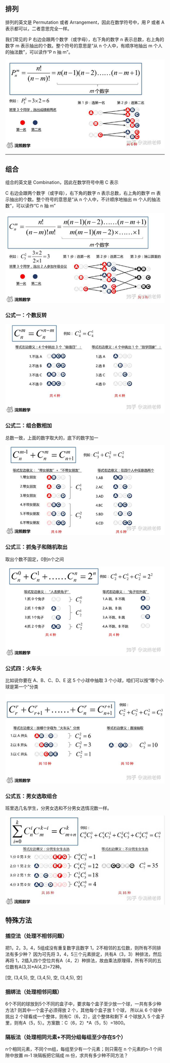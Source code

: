 
## 排列
排列的英文是 Permutation 或者 Arrangement，因此在数学符号中，用 P 或者 A 表示都可以，二者意思完全一样。

我们常见的 P 右边会跟两个数字（或字母），右下角的数字 n 表示总数，右上角的数字 m 表示抽出的个数。整个符号的意思是“从 n 个人中，有顺序地抽出 m 个人的抽法数”，可以读作“P n 抽 m”。

![](./pic/P&C1.png)

----

## 组合
组合的英文是 Combination，因此在数学符号中用 C 表示

C 右边会跟两个数字（或字母），右下角的数字 n 表示总数，右上角的数字 m 表示抽出的个数。整个符号的意思是“从 n 个人中，不计顺序地抽出 m 个人的抽法数”，可以读作“C n 抽 m”

![](./pic/P&C2.png)


### 公式一：个数反转

![](./pic/P&C3.png)


### 公式二：组合数相加

总数一致，上面的数字取大的，底下的数字加一

![](./pic/P&C4.png)


### 公式三：抓兔子和随机取出

取出个数不固定，0到n个之间

![](./pic/P&C5.png)


### 公式四：火车头

比如说你要在 A、B、C、D、E 这 5 个小球中抽取 3 个小球，咱们可以按“哪个小球是第一个”分类

![](./pic/P&C6.png)


### 公式五：男女选取组合

班里选几名学生，分男女选和不分男女选情况数一样。

![](./pic/P&C7.png)



## 特殊方法

### 插空法（处理不相邻问题）

把1，2，3，4，5组成没有重复数字且数字 1，2不相邻的五位数，则所有不同排法有多少种？
因为可先将 3，4，5三个元素排定，共有A（3，3）种排法，然后再将 1，2插入四个空位共有A（4，2）种排法，故由乘法原理得，所有不同的五位数有A(3,3)*A(4,2)=72种。

[空, (3,4,5), 空, (3,4,5), 空, (3,4,5), 空]


### 捆绑法（处理相邻问题）

6个不同的球放到5个不同的盒子中，要求每个盒子至少放一个球，一共有多少种方法?
则其中一个盒子必须得放 2 个，其他每个盒子放 1 个球，
所以从 6 个球中挑出 2 个球看成一个整体，则有C（6，2），这个整体和剩下 4 个球放入 5 个盒子里，则有A（5，5）。方案数：C（6，2）*A（5，5）=1800。

### 隔板法（处理相同元素+不同分组每组至少存在S个）

n个相同元素，不同个m组，每组至少有一个元素；则只需在 n 个元素的n-1 个间隙中放置 m-1 块隔板把它隔成 m 份，求共有多少种不同方法？








